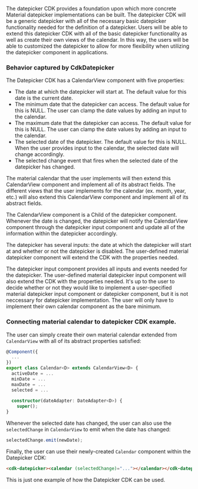 The datepicker CDK provides a foundation upon which more concrete Material datepicker 
implementations can be built. The datepicker CDK will be a generic datepicker with all of the
necessary basic datepicker functionality needed for the definition of a datepicker. Users will be
able to extend this datepicker CDK with all of the basic datepicker functionality as well as create
their own views of the calendar. In this way, the users will be able to customized the datepicker
to allow for more flexibility when utilizing the datepicker component in applications.

### Behavior captured by CdkDatepicker
The Datepicker CDK has a CalendarView component with five properties:
 * The date at which the datepicker will start at. The default value for this date is the current
 date.
 * The minimum date that the datepicker can access. The default value for this is NULL. The user can
 clamp the date values by adding an input to the calendar.
 * The maximum date that the datepicker can access. The default value for this is NULL. The user can
 clamp the date values by adding an input to the calendar.
 * The selected date of the datepicker. The default value for this is NULL. When the user provides
 input to the calendar, the selected date will change accordingly.
 * The selected change event that fires when the selected date of the datepicker has changed.

The material calendar that the user implements will then extend this CalendarView component and
implement all of its abstract fields. The different views that the user implements for the calendar
(ex. month, year, etc.) will also extend this CalendarView component and implement all of its
abstract fields.

The CalendarView component is a Child of the datepicker component. Whenever the date is changed,
the datepicker will notify the CalendarView component through the datepicker input component and
update all of the information within the datepicker accordingly.

The datepicker has several inputs: the date at which the datepicker will start at and whether or
not the datepicker is disabled. The user-defined material datepicker component will extend the 
CDK with the properties needed.

The datepicker input component provides all inputs and events needed for the datepicker. The
user-defined material datepicker input component will also extend the CDK with the properties
needed. It's up to the user to decide whether or not they would like to implement a
user-specified material datepicker input component or datepicker component, but it is not
neccessary for datepicker implementation. The user will only have to implement their own
calendar component as the bare minimum.

### Connecting material calendar to datepicker CDK example.

The user can simply create their own material calendar extended from `CalendarView` with all of 
its abstract properties satisfied:

```ts
@Component({
  ...
})
export class Calendar<D> extends CalendarView<D> {
  activeDate = ...
  minDate = ...
  maxDate = ...
  selected = ...
  
  constructor(dateAdapter: DateAdapter<D>) {
    super();
}
```

Whenever the selected date has changed, the user can also use the `selectedChange` in
`CalendarView` to emit when the date has changed:

```ts
selectedChange.emit(newDate);
```

Finally, the user can use their newly-created `Calendar` component within the Datepicker CDK:

```html
<cdk-datepicker><calendar (selectedChange)="..."></calendar></cdk-datepicker>
```

This is just one example of how the Datepicker CDK can be used.
